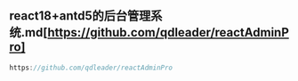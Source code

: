 
## react18+antd5的后台管理系统.md[https://github.com/qdleader/reactAdminPro]

```js
https://github.com/qdleader/reactAdminPro

```